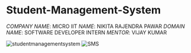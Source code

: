 # Student-Management-System
 *COMPANY NAME*: MICRO IIT
*NAME*: NIKITA RAJENDRA PAWAR
*DOMAIN NAME*: SOFTWARE DEVELOPER INTERN 
*MENTOR*: VIJAY KUMAR


![studentmanagementsystem](https://github.com/user-attachments/assets/a05787c0-5f01-44ea-8732-1622b57307fd)
![SMS](https://github.com/user-attachments/assets/05995608-a951-47a5-9295-9975e01b113c)
